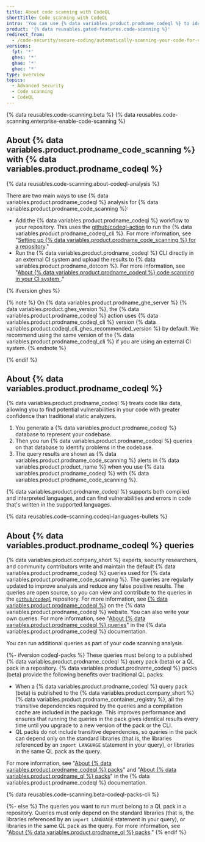 ```yaml
---
title: About code scanning with CodeQL
shortTitle: Code scanning with CodeQL
intro: 'You can use {% data variables.product.prodname_codeql %} to identify vulnerabilities and errors in your code. The results are shown as {% data variables.product.prodname_code_scanning %} alerts in {% data variables.product.prodname_dotcom %}.'
product: '{% data reusables.gated-features.code-scanning %}'
redirect_from:
  - /code-security/secure-coding/automatically-scanning-your-code-for-vulnerabilities-and-errors/about-code-scanning-with-codeql
versions:
  fpt: '*'
  ghes: '*'
  ghae: '*'
  ghec: '*'
type: overview
topics:
  - Advanced Security
  - Code scanning
  - CodeQL
---
```


{% data reusables.code-scanning.beta %}
{% data reusables.code-scanning.enterprise-enable-code-scanning %}

## About {% data variables.product.prodname_code_scanning %} with {% data variables.product.prodname_codeql %}

{% data reusables.code-scanning.about-codeql-analysis %}

There are two main ways to use {% data variables.product.prodname_codeql %} analysis for {% data variables.product.prodname_code_scanning %}:

- Add the {% data variables.product.prodname_codeql %} workflow to your repository. This uses the [github/codeql-action](https://github.com/github/codeql-action/) to run the {% data variables.product.prodname_codeql_cli %}. For more information, see "[Setting up {% data variables.product.prodname_code_scanning %} for a repository](/code-security/secure-coding/automatically-scanning-your-code-for-vulnerabilities-and-errors/setting-up-code-scanning-for-a-repository#setting-up-code-scanning-using-actions)."
- Run the {% data variables.product.prodname_codeql %} CLI directly in an external CI system and upload the results to {% data variables.product.prodname_dotcom %}. For more information, see "[About {% data variables.product.prodname_codeql %} code scanning in your CI system ](/code-security/secure-coding/using-codeql-code-scanning-with-your-existing-ci-system/about-codeql-code-scanning-in-your-ci-system)."

{% ifversion ghes %}

{% note %}
On {% data variables.product.prodname_ghe_server %} {% data variables.product.ghes_version %}, the {% data variables.product.prodname_codeql %} action uses {% data variables.product.prodname_codeql_cli %} version {% data variables.product.codeql_cli_ghes_recommended_version %} by default. We recommend using the same version of the {% data variables.product.prodname_codeql_cli %} if you are using an external CI system.
{% endnote %}

{% endif %}


## About {% data variables.product.prodname_codeql %}

{% data variables.product.prodname_codeql %} treats code like data, allowing you to find potential vulnerabilities in your code with greater confidence than traditional static analyzers.

1. You generate a {% data variables.product.prodname_codeql %} database to represent your codebase.
2. Then you run {% data variables.product.prodname_codeql %} queries on that database to identify problems in the codebase.
3. The query results are shown as {% data variables.product.prodname_code_scanning %} alerts in {% data variables.product.product_name %} when you use {% data variables.product.prodname_codeql %} with {% data variables.product.prodname_code_scanning %}.

{% data variables.product.prodname_codeql %} supports both compiled and interpreted languages, and can find vulnerabilities and errors in code that's written in the supported languages.

{% data reusables.code-scanning.codeql-languages-bullets %}

## About {% data variables.product.prodname_codeql %} queries

{% data variables.product.company_short %} experts, security researchers, and community contributors write and maintain the default {% data variables.product.prodname_codeql %} queries used for {% data variables.product.prodname_code_scanning %}. The queries are regularly updated to improve analysis and reduce any false positive results. The queries are open source, so you can view and contribute to the queries in the [`github/codeql`](https://github.com/github/codeql) repository. For more information, see [{% data variables.product.prodname_codeql %}](https://codeql.github.com/) on the {% data variables.product.prodname_codeql %} website. You can also write your own queries. For more information, see "[About {% data variables.product.prodname_codeql %} queries](https://codeql.github.com/docs/writing-codeql-queries/about-codeql-queries/)" in the {% data variables.product.prodname_codeql %} documentation.

You can run additional queries as part of your code scanning analysis. 

{%- ifversion codeql-packs %}
These queries must belong to a published {% data variables.product.prodname_codeql %} query pack (beta) or a QL pack in a repository. {% data variables.product.prodname_codeql %} packs (beta) provide the following benefits over traditional QL packs:

- When a {% data variables.product.prodname_codeql %} query pack (beta) is published to the {% data variables.product.company_short %} {% data variables.product.prodname_container_registry %}, all the transitive dependencies required by the queries and a compilation cache are included in the package. This improves performance and ensures that running the queries in the pack gives identical results every time until you upgrade to a new version of the pack or the CLI. 
- QL packs do not include transitive dependencies, so queries in the pack can depend only on the standard libraries (that is, the libraries referenced by an `import LANGUAGE` statement in your query), or libraries in the same QL pack as the query.

For more information, see "[About {% data variables.product.prodname_codeql %} packs](https://codeql.github.com/docs/codeql-cli/about-codeql-packs/)" and "[About {% data variables.product.prodname_ql %} packs](https://codeql.github.com/docs/codeql-cli/about-ql-packs/)" in the {% data variables.product.prodname_codeql %} documentation.

{% data reusables.code-scanning.beta-codeql-packs-cli %}

{%- else %}
The queries you want to run must belong to a QL pack in a repository. Queries must only depend on the standard libraries (that is, the libraries referenced by an `import LANGUAGE` statement in your query), or libraries in the same QL pack as the query. For more information, see "[About {% data variables.product.prodname_ql %} packs](https://codeql.github.com/docs/codeql-cli/about-ql-packs/)."
{% endif %}
